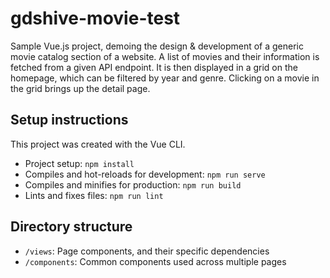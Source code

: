 # gdshive-movie-test
Sample Vue.js project, demoing the design & development of a generic movie catalog section of a website. A list of movies and their information is fetched from a given API endpoint. It is then displayed in a grid on the homepage, which can be filtered by year and genre. Clicking on a movie in the grid brings up the detail page.


## Setup instructions
This project was created with the Vue CLI.
+ Project setup: `npm install`
+ Compiles and hot-reloads for development: `npm run serve`
+ Compiles and minifies for production: `npm run build`
+ Lints and fixes files: `npm run lint`

## Directory structure
+ `/views`: Page components, and their specific dependencies
+ `/components`: Common components used across multiple pages